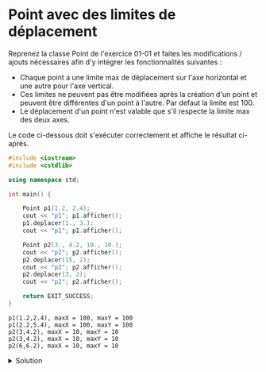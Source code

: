 # Point avec des limites de déplacement
Reprenez la classe Point de l'exercice 01-01 et faites les modifications / ajouts nécessaires afin d'y intégrer les fonctionnalités suivantes :

- Chaque point a une limite max de déplacement sur l'axe horizontal et une autre pour l'axe vertical.
- Ces limites ne peuvent pas être modifiées après la création d'un point et peuvent être différentes d'un point à l'autre. Par defaut la limite est 100.
- Le déplacement d'un point n'est valable que s'il respecte la limite max des deux axes.

Le code ci-dessous doit s'exécuter correctement et affiche le résultat ci-après.

~~~cpp
#include <iostream>
#include <cstdlib>

using namespace std;

int main() {

    Point p1(1.2, 2.4);
    cout << "p1"; p1.afficher();
    p1.deplacer(1., 3.);
    cout << "p1"; p1.afficher();

    Point p2(3., 4.2, 10., 10.);
    cout << "p2"; p2.afficher();
    p2.deplacer(15, 2);
    cout << "p2"; p2.afficher();
    p2.deplacer(3, 2);
    cout << "p2"; p2.afficher();

    return EXIT_SUCCESS;
}
~~~

~~~text
p1(1.2,2.4), maxX = 100, maxY = 100
p1(2.2,5.4), maxX = 100, maxY = 100
p2(3,4.2), maxX = 10, maxY = 10
p2(3,4.2), maxX = 10, maxY = 10
p2(6,6.2), maxX = 10, maxY = 10
~~~

<details>
<summary>Solution</summary>

~~~cpp
#include <iostream>
#include <algorithm> // std::min

using namespace std;

class Point {
public:
   // constructeurs
   Point();
   Point(double x, double y, double maxX = 100., double maxY = 100.);

   // fonctions membres
   void deplacer(double dx, double dy);
   void afficher() const;

   // modificateurs
   void setX(double x);
   void setY(double y);

   // selecteurs
   double getX() const { return x; }
   double getY() const { return y; }
   double getMaxX() const { return maxX; }
   double getMaxY() const { return maxY; }

private:
   double x, y;
   double maxX, maxY;  // pas besoin de const. L'absence de modificateurs suffit
};

// -----------------------------------------------------------------

int main() {
   Point p1(1.2, 2.4);
   cout << "p1"; p1.afficher();
   p1.deplacer(1., 3.);
   cout << "p1"; p1.afficher();

   Point p2(3., 4.2, 10., 10.);
   cout << "p2"; p2.afficher();
   p2.deplacer(15, 2);
   cout << "p2"; p2.afficher();
   p2.deplacer(3, 2);
   cout << "p2"; p2.afficher();
}

// -----------------------------------------------------------------
Point::Point() : Point(0., 0.) {}

Point::Point(double x, double y, double maxX, double maxY) : x(x), y(y), maxX(maxX), maxY(maxY) {}

void Point::setX(double x){
   this->x = std::min(x,maxX);
}

void Point::setY(double y){
   this->y = std::min(y,maxY);
}

void Point::deplacer(double dx, double dy) {
   if(x + dx <= maxX && y + dy <= maxY){
      x += dx;
      y += dy;
   }
}

void Point::afficher() const {
   cout << "(" << x << "," << y << ")" << ", maxX = " << maxX << ", maxY = " << maxY << endl;
}
// -----------------------------------------------------------------
~~~



</details>
